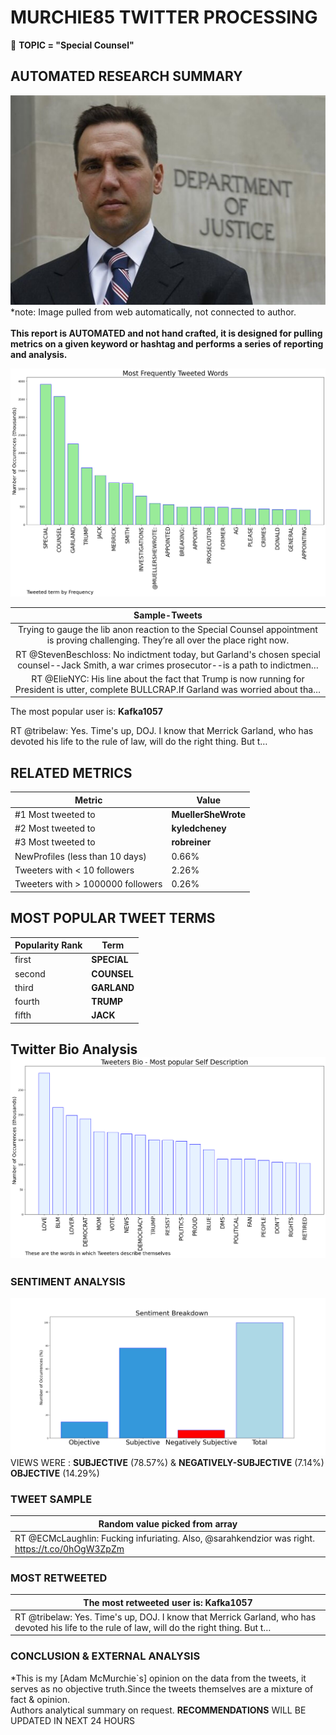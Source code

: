 # MURCHIE85 TWITTER PROCESSING 
&#x1F34E; **TOPIC = "Special Counsel"**

## AUTOMATED RESEARCH SUMMARY

![image](assets/2022-11-18hashtagImage.png)*note: Image pulled from web automatically, not connected to author.
<br></br>
<b> This report is AUTOMATED and not hand crafted, it is designed for pulling metrics on a given keyword or hashtag and performs a series of reporting and analysis.</b>



![image](assets/2022-11-18TWEETS.png)



|                **Sample-Tweets**        |
| :-------------: |
| Trying to gauge the lib anon reaction to the Special Counsel appointment is proving challenging. They’re all over the place right now. |
| RT @StevenBeschloss: No indictment today, but Garland's chosen special counsel--Jack Smith, a war crimes prosecutor--is a path to indictmen… |
| RT @ElieNYC: His line about the fact that Trump is now running for President is utter, complete BULLCRAP.If Garland was worried about tha… |

The most popular user is: **Kafka1057**
<div class="alert alert-block alert-danger"> RT @tribelaw: Yes. Time's up, DOJ. I know that Merrick Garland, who has devoted his life to the rule of law, will do the right thing. But t…</div>

## RELATED METRICS<br>
| Metric | Value |
| ------------- | ------------- |
| #1 Most tweeted to  | **MuellerSheWrote** |
| #2 Most tweeted to  | **kyledcheney** |
| #3 Most tweeted to  | **robreiner** |
| NewProfiles (less than 10 days) | 0.66%  |
| Tweeters with < 10 followers  | 2.26%|
| Tweeters with > 1000000 followers  | 0.26%  |



## MOST POPULAR TWEET TERMS 


| Popularity Rank  | Term |
| ------------- | ------------- |
| first  | **SPECIAL**  |
| second  | **COUNSEL**  |
| third  | **GARLAND** |
| fourth  | **TRUMP**  |
| fifth  | **JACK**  |


## Twitter Bio Analysis![image](assets/2022-11-18BIO.png)
### SENTIMENT ANALYSIS
![image](assets/2022-11-18sentiment.png)
VIEWS WERE : **SUBJECTIVE**  (78.57%) & **NEGATIVELY-SUBJECTIVE** (7.14%) **OBJECTIVE** (14.29%)

### TWEET SAMPLE 
| Random value picked from array |
| ------------- |
|RT @ECMcLaughlin: Fucking infuriating. Also, ⁦@sarahkendzior⁩ was right. https://t.co/0hOgW3ZpZm |

### MOST RETWEETED 

| The most retweeted user is: **Kafka1057**  |
| ------------- |
| RT @tribelaw: Yes. Time's up, DOJ. I know that Merrick Garland, who has devoted his life to the rule of law, will do the right thing. But t… |

### CONCLUSION & EXTERNAL ANALYSIS

*This is my [Adam McMurchie`s] opinion on the data from the tweets, it serves as no objective truth.Since the tweets themselves are a mixture of fact & opinion.<br>
Authors analytical summary on request.
**RECOMMENDATIONS** WILL BE UPDATED IN NEXT  24 HOURS <br>